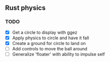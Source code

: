 ## Rust physics

### TODO
- [X] Get a circle to display with ggez
- [X] Apply physics to circle and have it fall
- [X] Create a ground for circle to land on
- [ ] Add controls to move the ball around
- [ ] Generalize 'floater' with ability to impulse self
